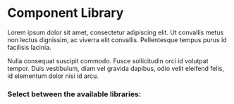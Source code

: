 # Component Library

Lorem ipsum dolor sit amet, consectetur adipiscing elit. Ut convallis
metus non lectus dignissim, ac viverra elit convallis. Pellentesque
tempus purus id facilisis lacinia.

Nulla consequat suscipit commodo. Fusce sollicitudin orci id volutpat
tempor. Duis vestibulum, diam vel gravida dapibus, odio velit eleifend
felis, id elementum dolor nisi id arcu.

### Select between the available libraries:
